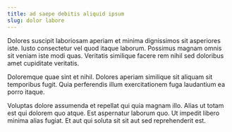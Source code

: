 ```yaml
---
title: ad saepe debitis aliquid ipsum
slug: dolor labore
---
```


Dolores suscipit laboriosam aperiam et minima dignissimos sit asperiores iste. Iusto consectetur vel quod itaque laborum. Possimus magnam omnis sit veniam iste modi quas. Veritatis similique facere rem nihil sed doloribus amet cupiditate veritatis.

Doloremque quae sint et nihil. Dolores aperiam similique sit aliquam sit temporibus fugit. Quia perferendis illum exercitationem fuga laudantium ea porro itaque.

Voluptas dolore assumenda et repellat qui quia magnam illo. Alias ut totam est qui dolorem quo atque. Est aspernatur laborum quo. Ut impedit libero minima alias fugiat. Et aut qui soluta sit sit aut sed reprehenderit est.
